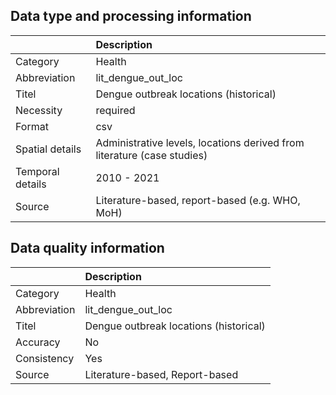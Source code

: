 ## Data type and processing information 

|                  | Description                                                             |
|:-----------------|:------------------------------------------------------------------------|
| Category         | Health                                                                  |
| Abbreviation     | lit_dengue_out_loc                                                      |
| Titel            | Dengue outbreak locations (historical)                                  |
| Necessity        | required                                                                |
| Format           | csv                                                                     |
| Spatial details  | Administrative levels, locations derived from literature (case studies) |
| Temporal details | 2010 - 2021                                                             |
| Source           | Literature-based, report-based (e.g. WHO, MoH)                          |

## Data quality information 

|              | Description                            |
|:-------------|:---------------------------------------|
| Category     | Health                                 |
| Abbreviation | lit_dengue_out_loc                     |
| Titel        | Dengue outbreak locations (historical) |
| Accuracy     | No                                     |
| Consistency  | Yes                                    |
| Source       | Literature-based, Report-based         |